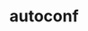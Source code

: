 ---
title: "autoconf"
layout: cache
categories: [package, develop-2023-09-03]
meta: {"versions": ["2.69"], "compilers": ["apple-clang@=14.0.0", "gcc@=11.1.0", "gcc@=11.3.0", "gcc@=12.1.0", "gcc@=7.3.1", "gcc@=7.5.0", "oneapi@=2023.2.0"], "oss": ["amzn2", "ubuntu18.04", "ubuntu20.04", "ubuntu22.04", "ventura"], "platforms": ["darwin", "linux"], "targets": ["aarch64", "neoverse_n1", "ppc64le", "x86_64", "x86_64_v3"], "stacks": ["aws-isc", "aws-isc-aarch64", "build_systems", "data-vis-sdk", "e4s", "e4s-oneapi", "e4s-power", "gpu-tests", "ml-darwin-aarch64-mps", "ml-linux-x86_64-cpu", "ml-linux-x86_64-cuda", "ml-linux-x86_64-rocm", "radiuss", "radiuss-aws", "radiuss-aws-aarch64", "root", "tutorial"], "num_specs": 10, "num_specs_by_stack": {"ml-darwin-aarch64-mps": 1, "root": 10, "radiuss-aws-aarch64": 2, "aws-isc-aarch64": 2, "radiuss-aws": 1, "aws-isc": 1, "radiuss": 1, "build_systems": 1, "e4s-power": 1, "e4s": 1, "gpu-tests": 1, "data-vis-sdk": 1, "e4s-oneapi": 1, "tutorial": 2, "ml-linux-x86_64-rocm": 1, "ml-linux-x86_64-cuda": 1, "ml-linux-x86_64-cpu": 1}}
spec_details: [{"hash": "bxaakiwp4wgrtnezxdzx7zu4a2axhmfv", "compiler": "apple-clang@=14.0.0", "versions": ["2.69"], "os": "ventura", "platform": "darwin", "target": "aarch64", "variants": ["build_system=autotools", "patches=35c4492,7793209,a49dd5b"], "stacks": ["ml-darwin-aarch64-mps", "root"], "size": "-", "tarball": "https://binaries.spack.io/releases/develop-2023-09-03/build_cache/darwin-ventura-aarch64/apple-clang-14.0.0/autoconf-2.69/darwin-ventura-aarch64-apple-clang-14.0.0-autoconf-2.69-bxaakiwp4wgrtnezxdzx7zu4a2axhmfv.spack"}, {"hash": "3lrxyabngcmay3eoazjwk7z6vhbcxamf", "compiler": "gcc@=7.3.1", "versions": ["2.69"], "os": "amzn2", "platform": "linux", "target": "aarch64", "variants": ["build_system=autotools", "patches=35c4492,7793209,a49dd5b"], "stacks": ["radiuss-aws-aarch64", "root", "aws-isc-aarch64"], "size": "-", "tarball": "https://binaries.spack.io/releases/develop-2023-09-03/build_cache/linux-amzn2-aarch64/gcc-7.3.1/autoconf-2.69/linux-amzn2-aarch64-gcc-7.3.1-autoconf-2.69-3lrxyabngcmay3eoazjwk7z6vhbcxamf.spack"}, {"hash": "5t5p67wjxhql6ikxjpzmprypuayb3fhp", "compiler": "gcc@=7.3.1", "versions": ["2.69"], "os": "amzn2", "platform": "linux", "target": "neoverse_n1", "variants": ["build_system=autotools", "patches=35c4492,7793209,a49dd5b"], "stacks": ["radiuss-aws-aarch64", "root", "aws-isc-aarch64"], "size": "-", "tarball": "https://binaries.spack.io/releases/develop-2023-09-03/build_cache/linux-amzn2-neoverse_n1/gcc-7.3.1/autoconf-2.69/linux-amzn2-neoverse_n1-gcc-7.3.1-autoconf-2.69-5t5p67wjxhql6ikxjpzmprypuayb3fhp.spack"}, {"hash": "dj4zr7mgm3lqdi4nxl5k33syz37edntv", "compiler": "gcc@=7.3.1", "versions": ["2.69"], "os": "amzn2", "platform": "linux", "target": "x86_64_v3", "variants": ["build_system=autotools", "patches=35c4492,7793209,a49dd5b"], "stacks": ["radiuss-aws", "aws-isc", "root"], "size": "-", "tarball": "https://binaries.spack.io/releases/develop-2023-09-03/build_cache/linux-amzn2-x86_64_v3/gcc-7.3.1/autoconf-2.69/linux-amzn2-x86_64_v3-gcc-7.3.1-autoconf-2.69-dj4zr7mgm3lqdi4nxl5k33syz37edntv.spack"}, {"hash": "wraq4zwflwfunxeu3aqn4hg3qoy27rk2", "compiler": "gcc@=7.5.0", "versions": ["2.69"], "os": "ubuntu18.04", "platform": "linux", "target": "x86_64_v3", "variants": ["build_system=autotools", "patches=35c4492,7793209,a49dd5b"], "stacks": ["radiuss", "build_systems", "root"], "size": "-", "tarball": "https://binaries.spack.io/releases/develop-2023-09-03/build_cache/linux-ubuntu18.04-x86_64_v3/gcc-7.5.0/autoconf-2.69/linux-ubuntu18.04-x86_64_v3-gcc-7.5.0-autoconf-2.69-wraq4zwflwfunxeu3aqn4hg3qoy27rk2.spack"}, {"hash": "2n2h3ugeefdleuriliyj5z66e6uj6tqp", "compiler": "gcc@=11.1.0", "versions": ["2.69"], "os": "ubuntu20.04", "platform": "linux", "target": "ppc64le", "variants": ["build_system=autotools", "patches=35c4492,7793209,a49dd5b"], "stacks": ["e4s-power", "root"], "size": "-", "tarball": "https://binaries.spack.io/releases/develop-2023-09-03/build_cache/linux-ubuntu20.04-ppc64le/gcc-11.1.0/autoconf-2.69/linux-ubuntu20.04-ppc64le-gcc-11.1.0-autoconf-2.69-2n2h3ugeefdleuriliyj5z66e6uj6tqp.spack"}, {"hash": "smjex6axbyymzdvsis3hfylu7ji5usfh", "compiler": "gcc@=11.1.0", "versions": ["2.69"], "os": "ubuntu20.04", "platform": "linux", "target": "x86_64_v3", "variants": ["build_system=autotools", "patches=35c4492,7793209,a49dd5b"], "stacks": ["e4s", "gpu-tests", "data-vis-sdk", "root"], "size": "-", "tarball": "https://binaries.spack.io/releases/develop-2023-09-03/build_cache/linux-ubuntu20.04-x86_64_v3/gcc-11.1.0/autoconf-2.69/linux-ubuntu20.04-x86_64_v3-gcc-11.1.0-autoconf-2.69-smjex6axbyymzdvsis3hfylu7ji5usfh.spack"}, {"hash": "2qe5r6hn2gxyzg7scfnu4af33z772xmk", "compiler": "oneapi@=2023.2.0", "versions": ["2.69"], "os": "ubuntu20.04", "platform": "linux", "target": "x86_64", "variants": ["build_system=autotools", "patches=35c4492,7793209,a49dd5b"], "stacks": ["e4s-oneapi", "root"], "size": "-", "tarball": "https://binaries.spack.io/releases/develop-2023-09-03/build_cache/linux-ubuntu20.04-x86_64/oneapi-2023.2.0/autoconf-2.69/linux-ubuntu20.04-x86_64-oneapi-2023.2.0-autoconf-2.69-2qe5r6hn2gxyzg7scfnu4af33z772xmk.spack"}, {"hash": "evzoqgddbnczfg2r7qg5c6yeo66lgovz", "compiler": "gcc@=11.3.0", "versions": ["2.69"], "os": "ubuntu22.04", "platform": "linux", "target": "x86_64_v3", "variants": ["build_system=autotools", "patches=35c4492,7793209,a49dd5b"], "stacks": ["tutorial", "ml-linux-x86_64-rocm", "ml-linux-x86_64-cuda", "ml-linux-x86_64-cpu", "root"], "size": "-", "tarball": "https://binaries.spack.io/releases/develop-2023-09-03/build_cache/linux-ubuntu22.04-x86_64_v3/gcc-11.3.0/autoconf-2.69/linux-ubuntu22.04-x86_64_v3-gcc-11.3.0-autoconf-2.69-evzoqgddbnczfg2r7qg5c6yeo66lgovz.spack"}, {"hash": "7q32ebmrq7j52nsxs7pddvs2yiuzlnzt", "compiler": "gcc@=12.1.0", "versions": ["2.69"], "os": "ubuntu22.04", "platform": "linux", "target": "x86_64_v3", "variants": ["build_system=autotools", "patches=35c4492,7793209,a49dd5b"], "stacks": ["tutorial", "root"], "size": "-", "tarball": "https://binaries.spack.io/releases/develop-2023-09-03/build_cache/linux-ubuntu22.04-x86_64_v3/gcc-12.1.0/autoconf-2.69/linux-ubuntu22.04-x86_64_v3-gcc-12.1.0-autoconf-2.69-7q32ebmrq7j52nsxs7pddvs2yiuzlnzt.spack"}]
---